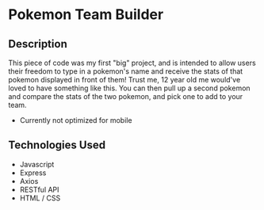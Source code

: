 # Pokemon Team Builder
## Description
This piece of code was my first "big" project, and is intended to allow users their freedom to type in a pokemon's name and receive the stats of that pokemon displayed in front of them! Trust me, 12 year old me would've loved to have something like this. You can then pull up a second pokemon and compare the stats of the two pokemon, and pick one to add to your team.
- Currently not optimized for mobile
## Technologies Used
- Javascript
- Express
- Axios
- RESTful API
- HTML / CSS
